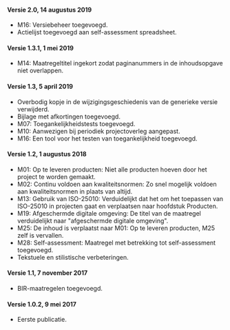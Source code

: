 #### Versie 2.0, 14 augustus 2019

- M16: Versiebeheer toegevoegd.
- Actielijst toegevoegd aan self-assessment spreadsheet.

#### Versie 1.3.1, 1 mei 2019

- M14: Maatregeltitel ingekort zodat paginanummers in de inhoudsopgave niet overlappen.

#### Versie 1.3, 5 april 2019

- Overbodig kopje in de wijzigingsgeschiedenis van de generieke versie verwijderd.
- Bijlage met afkortingen toegevoegd.
- M07: Toegankelijkheidstests toegevoegd.
- M10: Aanwezigen bij periodiek projectoverleg aangepast.
- M16: Een tool voor het testen van toegankelijkheid toegevoegd.

#### Versie 1.2, 1 augustus 2018

- M01: Op te leveren producten: Niet alle producten hoeven door het project te worden gemaakt.
- M02: Continu voldoen aan kwaliteitsnormen: Zo snel mogelijk voldoen aan kwaliteitsnormen in plaats van altijd.
- M13: Gebruik van ISO-25010: Verduidelijkt dat het om het toepassen van ISO-25010 in projecten gaat en verplaatsen naar hoofdstuk Producten.
- M19: Afgeschermde digitale omgeving: De titel van de maatregel verduidelijkt naar "afgeschermde digitale omgeving".
- M25: De inhoud is verplaatst naar M01: Op te leveren producten, M25 zelf is vervallen.
- M28: Self-assessment: Maatregel met betrekking tot self-assessment toegevoegd.
- Tekstuele en stilistische verbeteringen.

#### Versie 1.1, 7 november 2017

- BIR-maatregelen toegevoegd.

#### Versie 1.0.2, 9 mei 2017

- Eerste publicatie.
